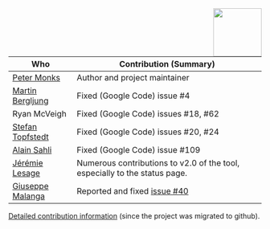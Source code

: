 <img align="right" width="96px" height="96px" src="https://raw.github.com/pmonks/alfresco-bulk-import/master/icon.png">

| **Who**                                            | **Contribution (Summary)**                                                 |
| -------------------------------------------------- | -------------------------------------------------------------------------- |
| [Peter Monks](https://github.com/pmonks)           | Author and project maintainer                                              |
| [Martin Bergljung](https://github.com/gravitonian) | Fixed (Google Code) issue #4                                               |
| Ryan McVeigh                                       | Fixed (Google Code) issues #18, #62                                        |
| [Stefan Topfstedt](https://github.com/stopfstedt)  | Fixed (Google Code) issues #20, #24                                        |
| [Alain Sahli](https://github.com/alainsahli)       | Fixed (Google Code) issue #109                                             |
| [Jérémie Lesage](https://github.com/jeci-sarl)     | Numerous contributions to v2.0 of the tool, especially to the status page. |
| [Giuseppe Malanga](https://github.com/gmalanga)    | Reported and fixed [issue #40](https://github.com/pmonks/alfresco-bulk-import/issues/40) |

[Detailed contribution information](https://github.com/pmonks/alfresco-bulk-import/graphs/contributors) (since the project was migrated to github).
